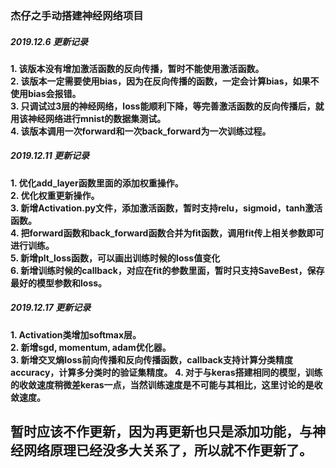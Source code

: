 ### 杰仔之手动搭建神经网络项目

##### 2019.12.6 更新记录
__1. 该版本没有增加激活函数的反向传播，暂时不能使用激活函数。__  
__2. 该版本一定需要使用bias，因为在反向传播的函数，一定会计算bias，如果不使用bias会报错。__  
__3. 只调试过3层的神经网络，loss能顺利下降，等完善激活函数的反向传播后，就用该神经网络进行mnist的数据集测试。__  
__4. 该版本调用一次forward和一次back_forward为一次训练过程。__  

##### 2019.12.11 更新记录
__1. 优化add_layer函数里面的添加权重操作。__  
__2. 优化权重更新操作。__  
__3. 新增Activation.py文件，添加激活函数，暂时支持relu，sigmoid，tanh激活函数。__  
__4. 把forward函数和back_forward函数合并为fit函数，调用fit传上相关参数即可进行训练。__  
__5. 新增plt_loss函数，可以画出训练时候的loss值变化__  
__6. 新增训练时候的callback，对应在fit的参数里面，暂时只支持SaveBest，保存最好的模型参数和loss。__  

##### 2019.12.17 更新记录
__1. Activation类增加softmax层。__  
__2. 新增sgd, momentum, adam优化器。__  
__3. 新增交叉熵loss前向传播和反向传播函数，callback支持计算分类精度accuracy，计算多分类时的验证集精度。__
__4. 对于与keras搭建相同的模型，训练的收敛速度稍微差keras一点，当然训练速度是不可能与其相比，这里讨论的是收敛速度。__

## 暂时应该不作更新，因为再更新也只是添加功能，与神经网络原理已经没多大关系了，所以就不作更新了。
